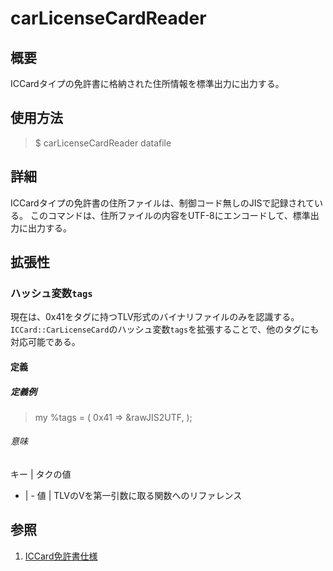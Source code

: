 # carLicenseCardReader #

## 概要 ##

ICCardタイプの免許書に格納された住所情報を標準出力に出力する。

## 使用方法 ##
> $ carLicenseCardReader datafile

## 詳細 ##
ICCardタイプの免許書の住所ファイルは、制御コード無しのJISで記録されている。
このコマンドは、住所ファイルの内容をUTF-8にエンコードして、標準出力に出力する。

## 拡張性 ##

### ハッシュ変数`tags` ###

現在は、0x41をタグに持つTLV形式のバイナリファイルのみを認識する。
`ICCard::CarLicenseCard`のハッシュ変数`tags`を拡張することで、他のタグにも対応可能である。

#### 定義 ####

##### 定義例 #####

> my %tags = (
>     0x41	=> \&rawJIS2UTF,
> );

###### 意味 ######

キー | タクの値
- | -
値 | TLVのVを第一引数に取る関数へのリファレンス

## 参照 ##

1. [ICCard免許書仕様](http://www.npa.go.jp/pdc/notification/koutuu/menkyo/menkyo20110328.pdf)




